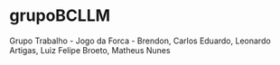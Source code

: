 # grupoBCLLM
Grupo Trabalho - Jogo da Forca - Brendon, Carlos Eduardo, Leonardo Artigas, Luiz Felipe Broeto, Matheus Nunes
